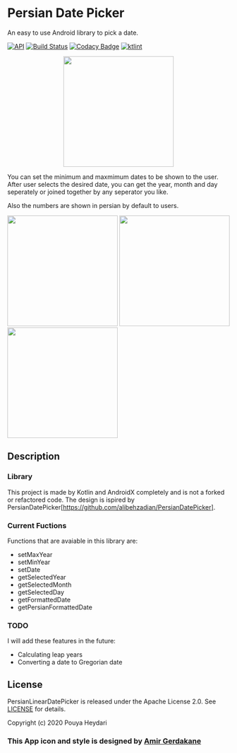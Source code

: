# Persian Date Picker
An easy to use Android library to pick a date.

[![API](https://img.shields.io/badge/API-21%2B-brightgreen.svg?style=flat)](https://android-arsenal.com/api?level=21)
[![Build Status](https://travis-ci.org/SirLordPouya/StarWars.svg?branch=master)](https://travis-ci.org/SirLordPouya/StarWars)
[![Codacy Badge](https://api.codacy.com/project/badge/Grade/a1be10d0e71443e4a4aeb6d893e32a8f)](https://www.codacy.com/manual/SirLordPouya/StarWars?utm_source=github.com&amp;utm_medium=referral&amp;utm_content=SirLordPouya/StarWars&amp;utm_campaign=Badge_Grade)
[![ktlint](https://img.shields.io/badge/code%20style-%E2%9D%A4-FF4081.svg)](https://ktlint.github.io/)

<p align="center">
<img src="https://github.com/SirLordPouya/StarWars/blob/master/shots/appicon.png" width="250">
</p>

You can set the minimum and maxmimum dates to be shown to the user. After user selects the desired date,
you can get the year, month and day seperately or joined together by any seperator you like.

Also the numbers are shown in persian by default to users.

<img src="https://github.com/SirLordPouya/StarWars/blob/master/shots/Screenshot_1.png" width="250"> <img src="https://github.com/SirLordPouya/StarWars/blob/master/shots/Screenshot_2.png" width="250"> <img src="https://github.com/SirLordPouya/StarWars/blob/master/shots/Screenshot_3.png" width="250">

## Description

### Library

This project is made by Kotlin and AndroidX completely and is not a forked or refactored code.
The design is ispired by PersianDatePicker[https://github.com/alibehzadian/PersianDatePicker].

### Current Fuctions

Functions that are avaiable in this library are:

*   setMaxYear
*   setMinYear
*   setDate
*   getSelectedYear
*   getSelectedMonth
*   getSelectedDay
*   getFormattedDate
*   getPersianFormattedDate

### TODO

I will add these features in the future:

*   Calculating leap years
*   Converting a date to Gregorian date

## License

PersianLinearDatePicker is released under the Apache License 2.0. See [LICENSE](https://github.com/SirLordPouya/PersianLinearDatePicker/blob/master/LICENSE) for details.

Copyright (c) 2020 Pouya Heydari

### <div>This App icon and style is designed by <a href="https://dribbble.com/Amirgk" title="Amir Gerdakane">Amir Gerdakane</a>
